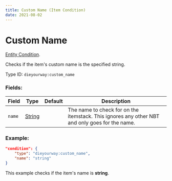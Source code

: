 ```yaml
---
title: Custom Name (Item Condition)
date: 2021-08-02
---
```

# Custom Name

[Entity Condition](../entity_conditions.md).

Checks if the item's custom name is the specified string.

Type ID: `dieyourway:custom_name`

### Fields:
Field  | Type | Default | Description
-------|------|---------|-------------
`name` | [String](../data_types/string.md) | | The name to check for on the itemstack. This ignores any other NBT and only goes for the name.


### Example:
```json
"condition": {
    "type": "dieyourway:custom_name",
    "name": "string"
}
```
This example checks if the item's name is **string**.